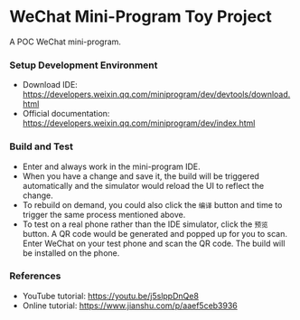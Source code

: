 # WeChat Mini-Program Toy Project

A POC WeChat mini-program.

### Setup Development Environment
- Download IDE: https://developers.weixin.qq.com/miniprogram/dev/devtools/download.html
- Official documentation: https://developers.weixin.qq.com/miniprogram/dev/index.html
 
### Build and Test
- Enter and always work in the mini-program IDE.
- When you have a change and save it, the build will be triggered automatically and
  the simulator would reload the UI to reflect the change.
- To rebuild on demand, you could also click the `编译` button and time to trigger
  the same process mentioned above.
- To test on a real phone rather than the IDE simulator, click the `预览` button.
  A QR code would be generated and popped up for you to scan. Enter WeChat on
  your test phone and scan the QR code. The build will be installed on the phone.

### References
- YouTube tutorial: https://youtu.be/j5slppDnQe8
- Online tutorial: https://www.jianshu.com/p/aaef5ceb3936

